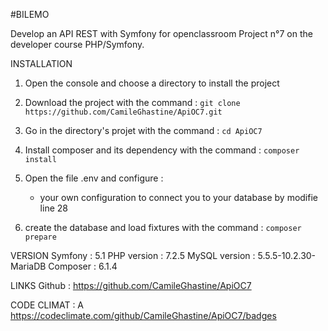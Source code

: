 #BILEMO

Develop an API REST with Symfony for openclassroom Project n°7 on the developer course PHP/Symfony.

INSTALLATION
1) Open the console and choose a directory to install the project

2) Download the project with the command :
`git clone https://github.com/CamileGhastine/ApiOC7.git`

3) Go in the directory's projet with the command :
`cd ApiOC7`

4) Install composer and its dependency with the command :
`composer install`

5) Open the file .env and configure : 
	- your own configuration to connect you to your database by modifie line 28

6) create the database and load fixtures with the command :
`composer prepare`


VERSION
    Symfony : 5.1
    PHP version : 7.2.5
    MySQL version : 5.5.5-10.2.30-MariaDB
    Composer : 6.1.4

LINKS
    Github : https://github.com/CamileGhastine/ApiOC7

CODE CLIMAT : A
    https://codeclimate.com/github/CamileGhastine/ApiOC7/badges
    